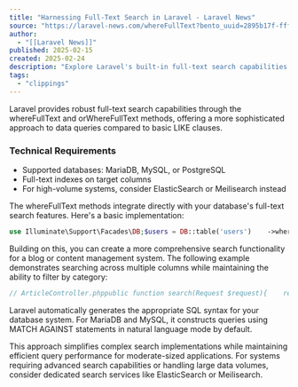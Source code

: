 ```yaml
---
title: "Harnessing Full-Text Search in Laravel - Laravel News"
source: "https://laravel-news.com/whereFullText?bento_uuid=2895b17f-fff8-4626-a29b-6ca3d7c4db87"
author:
  - "[[Laravel News]]"
published: 2025-02-15
created: 2025-02-24
description: "Explore Laravel's built-in full-text search capabilities using whereFullText methods. Learn how to implement efficient search functionality across MariaDB, MySQL, and PostgreSQL databases with minimal configuration."
tags:
  - "clippings"
---
```

Laravel provides robust full-text search capabilities through the whereFullText and orWhereFullText methods, offering a more sophisticated approach to data queries compared to basic LIKE clauses.

### Technical Requirements

- Supported databases: MariaDB, MySQL, or PostgreSQL
- Full-text indexes on target columns
- For high-volume systems, consider ElasticSearch or Meilisearch instead

The whereFullText methods integrate directly with your database's full-text search features. Here's a basic implementation:

```php
use Illuminate\Support\Facades\DB;$users = DB::table('users')    ->whereFullText('bio', 'web developer')    ->get();
```

Building on this, you can create a more comprehensive search functionality for a blog or content management system. The following example demonstrates searching across multiple columns while maintaining the ability to filter by category:

```php
// ArticleController.phppublic function search(Request $request){    return Article::query()        ->whereFullText(['title', 'content'], $request->search)        ->when($request->category, function ($query, $category) {            $query->where('category', $category);        })        ->orderBy('published_at', 'desc')        ->paginate(15);}// migrationSchema::create('articles', function (Blueprint $table) {    $table->id();    $table->string('title');    $table->text('content');    $table->string('category');    $table->timestamp('published_at');    $table->fullText(['title', 'content']);});
```

Laravel automatically generates the appropriate SQL syntax for your database system. For MariaDB and MySQL, it constructs queries using MATCH AGAINST statements in natural language mode by default.

This approach simplifies complex search implementations while maintaining efficient query performance for moderate-sized applications. For systems requiring advanced search capabilities or handling large data volumes, consider dedicated search services like ElasticSearch or Meilisearch.